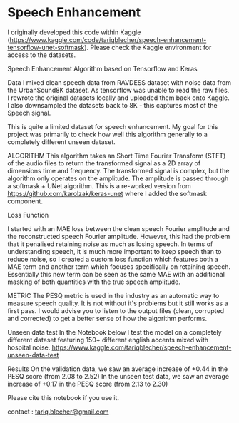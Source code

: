 # Speech Enhancement

I originally developed this code within Kaggle (https://www.kaggle.com/code/tariqblecher/speech-enhancement-tensorflow-unet-softmask). Please check the Kaggle environment for access to the datasets.


Speech Enhancement Algorithm based on Tensorflow and Keras

Data I mixed clean speech data from RAVDESS dataset with noise data from the UrbanSound8K dataset. As tensorflow was unable to read the raw files, I rewrote the original datasets locally and uploaded them back onto Kaggle. I also downsampled the datasets back to 8K - this captures most of the Speech signal.

This is quite a limited dataset for speech enhancement. My goal for this project was primarily to check how well this algorithm generally to a completely different unseen dataset.

ALGORITHM This algorithm takes an Short Time Fourier Transform (STFT) of the audio files to return the transformed signal as a 2D array of dimensions time and frequency. The transformed signal is complex, but the algorithm only operates on the amplitude. The amplitude is passed through a softmask + UNet algorithm. This is a re-worked version from https://github.com/karolzak/keras-unet where I added the softmask component.

Loss Function

I started with an MAE loss between the clean speech Fourier amplitude and the reconstructed speech Fourier amplitude. However, this had the problem that it penalised retaining noise as much as losing speech. In terms of understanding speech, it is much more important to keep speech than to reduce noise, so I created a custom loss function which features both a MAE term and another term which focuses specifically on retaining speech. Essentially this new term can be seen as the same MAE with an additional masking of both quantities with the true speech amplitude. 

METRIC The PESQ metric is used in the industry as an automatic way to measure speech quality. It is not without it's problems but it still works as a first pass. I would advise you to listen to the output files (clean, corrupted and corrected) to get a better sense of how the algorithm performs.

Unseen data test In the Notebook below I test the model on a completely different dataset featuring 150+ different english accents mixed with hospital noise. https://www.kaggle.com/tariqblecher/speech-enhancement-unseen-data-test

Results On the validation data, we saw an average increase of +0.44 in the PESQ score (from 2.08 to 2.52) In the unseen test data, we saw an average increase of +0.17 in the PESQ score (from 2.13 to 2.30)

Please cite this notebook if you use it.

contact : tariq.blecher@gmail.com
